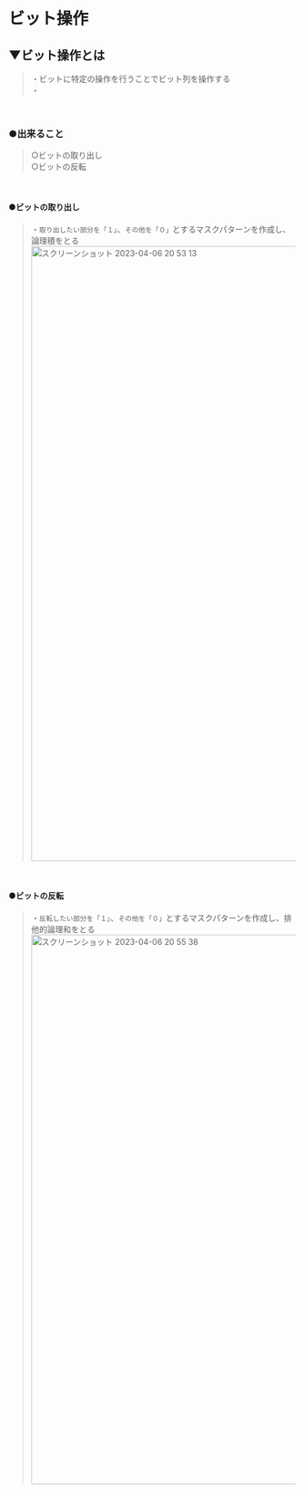 # ビット操作

## ▼ビット操作とは
>・ビットに特定の操作を行うことでビット列を操作する<br>
>・<br>
<br>

### ●出来ること
>○ビットの取り出し<br>
>○ビットの反転<br>
<br>

#### ●ビットの取り出し
>・`取り出したい部分を「１」`、`その他を「０」`とするマスクパターンを作成し、論理積をとる<br>
<img width="1079" alt="スクリーンショット 2023-04-06 20 53 13" src="https://user-images.githubusercontent.com/81621944/230370740-a0ce37d9-5481-4581-860d-04011c7f70c3.png"><br>
<br>

#### ●ビットの反転
>・`反転したい部分を「１」`、`その他を「０」`とするマスクパターンを作成し、排他的論理和をとる<br>
<img width="964" alt="スクリーンショット 2023-04-06 20 55 38" src="https://user-images.githubusercontent.com/81621944/230371962-c03072ac-6b18-4974-a020-dde1d5ebfe8c.png"><br>
<br>
